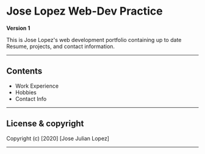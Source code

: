 # Jose Lopez Web-Dev Practice
**Version 1**

This is Jose Lopez's web development portfolio containing up to date
Resume, projects, and contact information.

---

## Contents

- Work Experience
- Hobbies
- Contact Info

---

## License & copyright

Copyright (c) [2020] [Jose Julian Lopez]

---

<!-- ## Link
[Lopezbuild.com](https://www.lopezbuild.com/) -->
